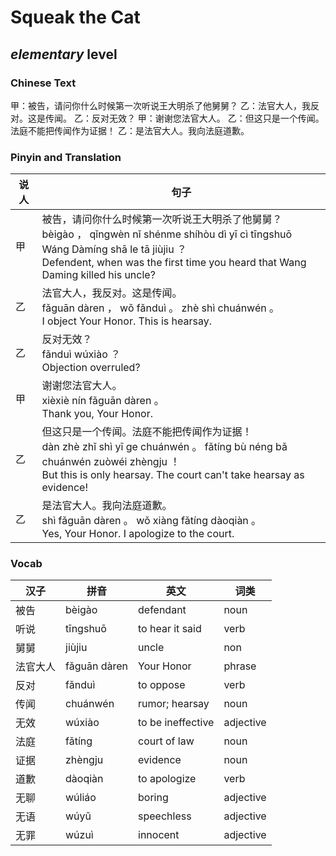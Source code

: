 # Squeak the Cat
## *elementary* level

### Chinese Text
甲：被告，请问你什么时候第一次听说王大明杀了他舅舅？
乙：法官大人，我反对。这是传闻。
乙：反对无效？
甲：谢谢您法官大人。
乙：但这只是一个传闻。法庭不能把传闻作为证据！
乙：是法官大人。我向法庭道歉。

### Pinyin and Translation
|说人|句子|
|----|----|
|甲|被告，请问你什么时候第一次听说王大明杀了他舅舅？<br />bèigào ， qǐngwèn nǐ shénme shíhòu dì yī cì tīngshuō Wáng Dàmíng shā le tā jiùjiu ？<br />Defendent, when was the first time you heard that Wang Daming killed his uncle?|
|乙|法官大人，我反对。这是传闻。<br />fǎguān dàren ， wǒ fǎnduì 。 zhè shì chuánwén 。<br />I object Your Honor. This is hearsay.|
|乙|反对无效？<br />fǎnduì wúxiào ？<br />Objection overruled?|
|甲|谢谢您法官大人。<br />xièxiè nín fǎguān dàren 。<br />Thank you, Your Honor.|
|乙|但这只是一个传闻。法庭不能把传闻作为证据！<br />dàn zhè zhǐ shì yī ge chuánwén 。 fǎtíng bù néng bǎ chuánwén zuòwéi zhèngju ！<br />But this is only hearsay. The court can't take hearsay as evidence!|
|乙|是法官大人。我向法庭道歉。<br />shì fǎguān dàren 。 wǒ xiàng fǎtíng dàoqiàn 。<br />Yes, Your Honor. I apologize to the court.|
### Vocab
|汉子|拼音|英文|词类|
|----|----|----|----|
|被告|bèigào|defendant|noun|
|听说|tīngshuō|to hear it said|verb|
|舅舅|jiùjiu|uncle|non|
|法官大人|fǎguān dàren|Your Honor|phrase|
|反对|fǎnduì|to oppose|verb|
|传闻|chuánwén|rumor; hearsay|noun|
|无效|wúxiào|to be ineffective|adjective|
|法庭|fǎtíng|court of law|noun|
|证据|zhèngju|evidence|noun|
|道歉|dàoqiàn|to apologize|verb|
|无聊|wúliáo|boring|adjective|
|无语|wúyǔ|speechless|adjective|
|无罪|wúzuì|innocent|adjective|